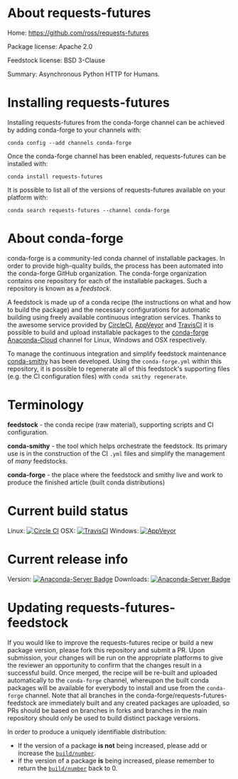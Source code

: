 About requests-futures
======================

Home: https://github.com/ross/requests-futures

Package license: Apache 2.0

Feedstock license: BSD 3-Clause

Summary: Asynchronous Python HTTP for Humans.



Installing requests-futures
===========================

Installing requests-futures from the conda-forge channel can be achieved by adding conda-forge to your channels with:

```
conda config --add channels conda-forge
```

Once the conda-forge channel has been enabled, requests-futures can be installed with:

```
conda install requests-futures
```

It is possible to list all of the versions of requests-futures available on your platform with:

```
conda search requests-futures --channel conda-forge
```


About conda-forge
=================

conda-forge is a community-led conda channel of installable packages.
In order to provide high-quality builds, the process has been automated into the
conda-forge GitHub organization. The conda-forge organization contains one repository
for each of the installable packages. Such a repository is known as a *feedstock*.

A feedstock is made up of a conda recipe (the instructions on what and how to build
the package) and the necessary configurations for automatic building using freely
available continuous integration services. Thanks to the awesome service provided by
[CircleCI](https://circleci.com/), [AppVeyor](http://www.appveyor.com/)
and [TravisCI](https://travis-ci.org/) it is possible to build and upload installable
packages to the [conda-forge](https://anaconda.org/conda-forge)
[Anaconda-Cloud](http://docs.anaconda.org/) channel for Linux, Windows and OSX respectively.

To manage the continuous integration and simplify feedstock maintenance
[conda-smithy](http://github.com/conda-forge/conda-smithy) has been developed.
Using the ``conda-forge.yml`` within this repository, it is possible to regenerate all of
this feedstock's supporting files (e.g. the CI configuration files) with ``conda smithy regenerate``.


Terminology
===========

**feedstock** - the conda recipe (raw material), supporting scripts and CI configuration.

**conda-smithy** - the tool which helps orchestrate the feedstock.
                   Its primary use is in the construction of the CI ``.yml`` files
                   and simplify the management of *many* feedstocks.

**conda-forge** - the place where the feedstock and smithy live and work to
                  produce the finished article (built conda distributions)

Current build status
====================

Linux: [![Circle CI](https://circleci.com/gh/conda-forge/requests-futures-feedstock.svg?style=shield)](https://circleci.com/gh/conda-forge/requests-futures-feedstock)
OSX: [![TravisCI](https://travis-ci.org/conda-forge/requests-futures-feedstock.svg?branch=master)](https://travis-ci.org/conda-forge/requests-futures-feedstock)
Windows: [![AppVeyor](https://ci.appveyor.com/api/projects/status/github/conda-forge/requests-futures-feedstock?svg=True)](https://ci.appveyor.com/project/conda-forge/requests-futures-feedstock/branch/master)

Current release info
====================
Version: [![Anaconda-Server Badge](https://anaconda.org/conda-forge/requests-futures/badges/version.svg)](https://anaconda.org/conda-forge/requests-futures)
Downloads: [![Anaconda-Server Badge](https://anaconda.org/conda-forge/requests-futures/badges/downloads.svg)](https://anaconda.org/conda-forge/requests-futures)


Updating requests-futures-feedstock
===================================

If you would like to improve the requests-futures recipe or build a new
package version, please fork this repository and submit a PR. Upon submission,
your changes will be run on the appropriate platforms to give the reviewer an
opportunity to confirm that the changes result in a successful build. Once
merged, the recipe will be re-built and uploaded automatically to the
`conda-forge` channel, whereupon the built conda packages will be available for
everybody to install and use from the `conda-forge` channel.
Note that all branches in the conda-forge/requests-futures-feedstock are
immediately built and any created packages are uploaded, so PRs should be based
on branches in forks and branches in the main repository should only be used to
build distinct package versions.

In order to produce a uniquely identifiable distribution:
 * If the version of a package **is not** being increased, please add or increase
   the [``build/number``](http://conda.pydata.org/docs/building/meta-yaml.html#build-number-and-string).
 * If the version of a package **is** being increased, please remember to return
   the [``build/number``](http://conda.pydata.org/docs/building/meta-yaml.html#build-number-and-string)
   back to 0.
